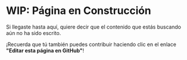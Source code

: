 # WIP: Página en Construcción

Si llegaste hasta aquí, quiere decir que el contenido que estás buscando aún no ha sido escrito.

¡Recuerda que tú también puedes contribuir haciendo clic en el enlace **"Editar esta página en GitHub"**!

